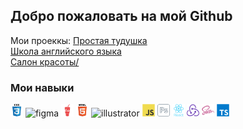 ## Добро пожаловать на мой Github
<p align="left">Мои проеккы:
	<a href="https://sokres.github.io/react_task/" target="_blank" rel="noreferrer"> Простая тудушка</a>
	<br>
	<a href="https://anglofan.ru/" target="_blank" rel="noreferrer"> Школа английского языка</a>
	<br>
	<a href="https://nurillosalon.ru/" target="_blank" rel="noreferrer">  Cалон красоты/</a>
</p>
<h3 align="left">Мои навыки</h3>
<p align="left">
	<img src="https://raw.githubusercontent.com/devicons/devicon/master/icons/css3/css3-original-wordmark.svg" alt="css3" width="20" height="20" />
	<img src="https://www.vectorlogo.zone/logos/figma/figma-icon.svg" alt="figma" width="20" height="20" />
	<img src="https://raw.githubusercontent.com/devicons/devicon/master/icons/gulp/gulp-plain.svg" alt="gulp" width="20" height="20" />
	<img src="https://raw.githubusercontent.com/devicons/devicon/master/icons/html5/html5-original-wordmark.svg" alt="html5" width="20" height="20" />
	<img src="https://www.vectorlogo.zone/logos/adobe_illustrator/adobe_illustrator-icon.svg" alt="illustrator" width="20" height="20" />
	<img src="https://raw.githubusercontent.com/devicons/devicon/master/icons/javascript/javascript-original.svg" alt="javascript" width="20" height="20" />
	<img src="https://raw.githubusercontent.com/devicons/devicon/master/icons/photoshop/photoshop-line.svg" alt="photoshop" width="20" height="20" />
	<img src="https://raw.githubusercontent.com/devicons/devicon/master/icons/react/react-original-wordmark.svg" alt="react" width="20" height="20" />
	<img src="https://raw.githubusercontent.com/devicons/devicon/master/icons/redux/redux-original.svg" alt="redux" width="20" height="20" />
	<img src="https://raw.githubusercontent.com/devicons/devicon/master/icons/sass/sass-original.svg" alt="sass" width="20" height="20" />
	<img src="https://raw.githubusercontent.com/devicons/devicon/master/icons/typescript/typescript-original.svg" alt="typescript" width="20" height="20" />
</p>

<!--
**Sokres/Sokres** is a ✨ _special_ ✨ repository because its `README.md` (this file) appears on your GitHub profile.

Here are some ideas to get you started:

- 🔭 I’m currently working on ...
- 🌱 I’m currently learning ...
- 👯 I’m looking to collaborate on ...
- 🤔 I’m looking for help with ...
- 💬 Ask me about ...
- 📫 How to reach me: ...
- 😄 Pronouns: ...
- ⚡ Fun fact: ...
-->
